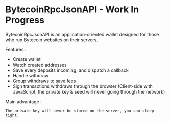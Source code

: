 # BytecoinRpcJsonAPI - Work In Progress

BytecoinRpcJsonAPI is an application-oriented wallet designed for those who run Bytecoin websites on their servers.

Features :

- Create wallet
- Watch created addresses
- Save every deposits incoming, and dispatch a callback
- Handle withdraw
- Group withdraws to save fees
- Sign transactions withdraws through the browser (Client-side with JavaScript, the private key & seed will never going through the network)
 
Main advantage :

    The private key will never be stored on the server, you can sleep tight.
